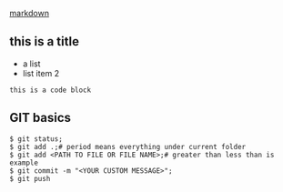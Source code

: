 [markdown](https://guides.github.com/features/mastering-markdown/)

## this is a title
- a list
- list item 2

```
this is a code block
```

## GIT basics
```
$ git status;
$ git add .;# period means everything under current folder
$ git add <PATH TO FILE OR FILE NAME>;# greater than less than is example
$ git commit -m "<YOUR CUSTOM MESSAGE>";
$ git push
```

